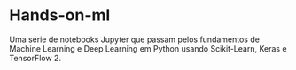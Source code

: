 # Hands-on-ml
 Uma série de notebooks Jupyter que passam pelos fundamentos de Machine Learning e Deep Learning em Python usando Scikit-Learn, Keras e TensorFlow 2.
